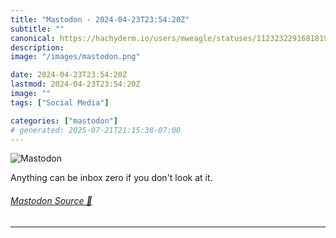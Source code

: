 ```yaml
---
title: "Mastodon - 2024-04-23T23:54:20Z"
subtitle: ""
canonical: https://hachyderm.io/users/mweagle/statuses/112323229168181916
description:
image: "/images/mastodon.png"

date: 2024-04-23T23:54:20Z
lastmod: 2024-04-23T23:54:20Z
image: ""
tags: ["Social Media"]

categories: ["mastodon"]
# generated: 2025-07-21T21:15:38-07:00
---
```

![Mastodon](/images/mastodon.png)

<p>Anything can be inbox zero if you don&#39;t look at it.</p>


###### [Mastodon Source 🐘](https://hachyderm.io/@mweagle/112323229168181916)

___
